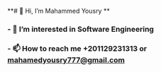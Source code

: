 **# 👋 Hi, I’m Mahammed Yousry **


### - 👀 I’m interested in Software Engineering 
<!---- 🌱 I’m currently learning ...
- 💞️ I’m looking to collaborate on ...--->
### - 📫 How to reach me  +201129231313 or mahamedyousry777@gmail.com

<!---
MahammedYousry/MahammedYousry is a ✨ special ✨ repository because its `README.md` (this file) appears on your GitHub profile.
You can click the Preview link to take a look at your changes.
--->
